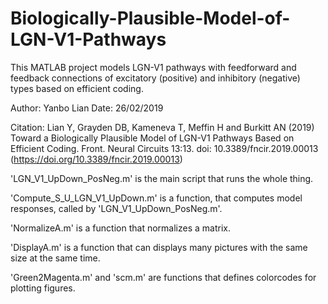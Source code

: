 # Biologically-Plausible-Model-of-LGN-V1-Pathways
This MATLAB project models LGN-V1 pathways with feedforward and feedback connections of excitatory (positive) and inhibitory (negative) types based on efficient coding.

Author: Yanbo Lian
Date: 26/02/2019

Citation: Lian Y, Grayden DB, Kameneva T, Meffin H and Burkitt AN (2019) Toward a Biologically Plausible Model of LGN-V1 Pathways Based on Efficient Coding. Front. Neural Circuits 13:13. doi: 10.3389/fncir.2019.00013 (https://doi.org/10.3389/fncir.2019.00013)

'LGN_V1_UpDown_PosNeg.m' is the main script that runs the whole thing.

'Compute_S_U_LGN_V1_UpDown.m' is a function, that computes model responses, called by 'LGN_V1_UpDown_PosNeg.m'.

'NormalizeA.m' is a function that normalizes a matrix.

'DisplayA.m' is a function that can displays many pictures with the same size at the same time.

'Green2Magenta.m' and 'scm.m' are functions that defines colorcodes for plotting figures.
